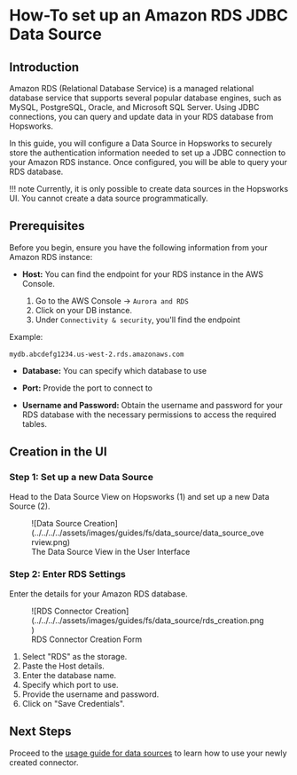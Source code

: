 # How-To set up an Amazon RDS JDBC Data Source

## Introduction

Amazon RDS (Relational Database Service) is a managed relational database service that supports several popular database engines, such as MySQL, PostgreSQL, Oracle, and Microsoft SQL Server. Using JDBC connections, you can query and update data in your RDS database from Hopsworks.

In this guide, you will configure a Data Source in Hopsworks to securely store the authentication information needed to set up a JDBC connection to your Amazon RDS instance.
Once configured, you will be able to query your RDS database.

!!! note
    Currently, it is only possible to create data sources in the Hopsworks UI. You cannot create a data source programmatically.

## Prerequisites

Before you begin, ensure you have the following information from your Amazon RDS instance:

- **Host:** You can find the endpoint for your RDS instance in the AWS Console. 

    1. Go to the AWS Console → `Aurora and RDS`
    2. Click on your DB instance.
    3. Under `Connectivity & security`, you'll find the endpoint

Example:

```
mydb.abcdefg1234.us-west-2.rds.amazonaws.com
```

- **Database:** You can specify which database to use

- **Port:** Provide the port to connect to

- **Username and Password:** Obtain the username and password for your RDS database with the necessary permissions to access the required tables.

## Creation in the UI

### Step 1: Set up a new Data Source

Head to the Data Source View on Hopsworks (1) and set up a new Data Source (2).

<figure markdown>
  ![Data Source Creation](../../../../assets/images/guides/fs/data_source/data_source_overview.png)
  <figcaption>The Data Source View in the User Interface</figcaption>
</figure>

### Step 2: Enter RDS Settings

Enter the details for your Amazon RDS database.

<figure markdown>
  ![RDS Connector Creation](../../../../assets/images/guides/fs/data_source/rds_creation.png)
  <figcaption>RDS Connector Creation Form</figcaption>
</figure>

1. Select "RDS" as the storage.
2. Paste the Host details.
3. Enter the database name.
4. Specify which port to use.
5. Provide the username and password.
6. Click on "Save Credentials".

## Next Steps

Proceed to the [usage guide for data sources](../usage.md) to learn how to use your newly created connector.